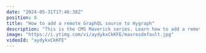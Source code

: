 ```yaml
---
date: "2024-05-31T17:46:38Z"
position: 8
title: "How to add a remote GraphQL source to Hygraph"
description: "This is the CMS Maverick series. Learn how to add a remote #graphql source into Hygraph and use its data like its #Hygraph native content.\n\nRead more here: https://hygraph.com/docs/guides/schema/remote-sources#adding-a-remote-source-to-your-project\n\nJoin our community: https://slack.hygraph.com\nTry Hygraph for free: https://app.hygraph.com/signup"
image: "https://i.ytimg.com/vi/aydykxCkKFE/maxresdefault.jpg"
videoId: "aydykxCkKFE"
---
```



